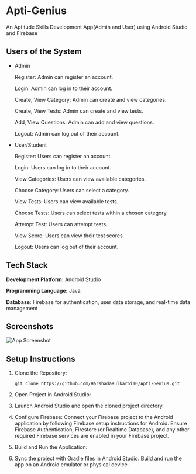 
# Apti-Genius

An Aptitude Skills Development App(Admin and User) using Android Studio and Firebase


## Users of the System 
*  Admin 

    Register: Admin can register an account.

    Login: Admin can log in to their account.

    Create, View Category: Admin can create and view categories.

    Create, View Tests: Admin can create and view tests.

    Add, View Questions: Admin can add and view questions.

    Logout: Admin can log out of their account.

* User/Student
   
    Register: Users can register an account.

    Login: Users can log in to their account.

    View Categories: Users can view available categories.

    Choose Category: Users can select a category.
  
    View Tests: Users can view available tests.
  
    Choose Tests: Users can select tests within a chosen category.
 
    Attempt Test: Users can attempt tests.

    View Score: Users can view their test scores.

    Logout: Users can log out of their account.
## Tech Stack

**Development Platform:** Android Studio

**Programming Language:** Java

**Database**: Firebase for authentication, user data storage, and real-time data management


## Screenshots

![App Screenshot](https://via.placeholder.com/468x300?text=App+Screenshot+Here)


## Setup Instructions

1. Clone the Repository:

    
       git clone https://github.com/HarshadaKulkarni10/Apti-Genius.git

2. Open Project in Android Studio:

3. Launch Android Studio and open the cloned project directory.

4. Configure Firebase:
        Connect your Firebase project to the Android application by following Firebase setup instructions for Android.
Ensure Firebase Authentication, Firestore (or Realtime Database), and any other required Firebase services are enabled in your Firebase project.

5. Build and Run the Application:

6. Sync the project with Gradle files in Android Studio.
Build and run the app on an Android emulator or physical device.
